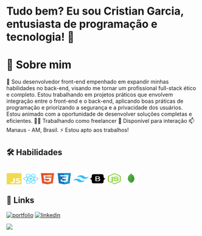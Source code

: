 # Tudo bem? Eu sou Cristian Garcia, entusiasta de programação e tecnologia! 👋

# 🚀 Sobre mim
🔭 Sou  desenvolvedor front-end empenhado em expandir minhas habilidades no back-end, visando me tornar um profissional full-stack ético e completo. Estou trabalhando em projetos práticos que envolvem integração entre o front-end e o back-end, aplicando boas práticas de programação e priorizando a segurança e a privacidade dos usuários. Estou animado com a oportunidade de desenvolver soluções completas e eficientes.
👩‍💻 Trabalhando como freelancer
💬 Disponível para interação
📫 Manaus - AM, Brasil.
⚡ Estou apto aos trabalhos!

## 🛠 Habilidades
<div style="display: inline_block"><br> 
  <img align="center" alt="JavaScrip-logo" height="30" width="40" src="https://raw.githubusercontent.com/devicons/devicon/master/icons/javascript/javascript-plain.svg">
  <img align="center" alt="React-logo" height="30" width="40" src="https://raw.githubusercontent.com/devicons/devicon/master/icons/react/react-original.svg">
    <img align="center" alt="HTML-logo" height="30" width="40" src="https://raw.githubusercontent.com/devicons/devicon/master/icons/html5/html5-original.svg">
  <img align="center" alt="CSS-logo" height="30" width="40" src="https://raw.githubusercontent.com/devicons/devicon/master/icons/css3/css3-original.svg">
 <img align="center" alt="Tailwind CSS logo" height="30" width="40" src="https://raw.githubusercontent.com/devicons/devicon/master/icons/tailwindcss/tailwindcss-plain.svg">
  <img align="center" alt="Bootstrap logo" height="30" width="40" src="https://raw.githubusercontent.com/devicons/devicon/master/icons/bootstrap/bootstrap-plain.svg">
  <img align="center" alt="Node.js logo" height="30" width="40" src="https://raw.githubusercontent.com/devicons/devicon/master/icons/nodejs/nodejs-original.svg">  
  <img align="center" alt="MongoDB logo" height="30" width="40" src="https://raw.githubusercontent.com/devicons/devicon/master/icons/mongodb/mongodb-original.svg">
</div>

<div> 

  ## 🔗 Links
[![portfolio](https://img.shields.io/badge/my_portfolio-000?style=for-the-badge&logo=ko-fi&logoColor=white)](https://github.com/dev-garcia)
[![linkedin](https://img.shields.io/badge/linkedin-0A66C2?style=for-the-badge&logo=linkedin&logoColor=white)](https://www.linkedin.com/in/cristian-garcia-web/)

 <a href = "mailto:garcia.ac.cristian@gmail.com"><img src="https://img.shields.io/badge/-Gmail-%23333?style=for-the-badge&logo=gmail&logoColor=white" target="_blank"></a>
